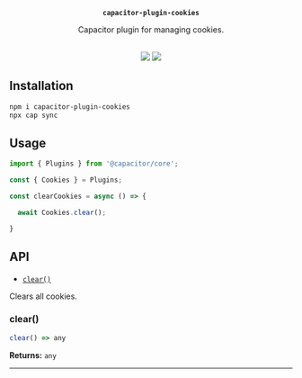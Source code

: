 <p align="center"><strong><code>capacitor-plugin-cookies</code></strong></p>
<p align="center">
  Capacitor plugin for managing cookies.
</p>

<p align="center">
<br>
  <a href="https://www.npmjs.com/package/@capacitor-community/app-icon"><img src="https://img.shields.io/npm/dw/@capacitor-community/app-icon?style=flat-square" /></a>
  <a href="https://www.npmjs.com/package/@capacitor-community/app-icon"><img src="https://img.shields.io/npm/v/@capacitor-community/app-icon?style=flat-square" /></a>
</p>

## Installation

```bash
npm i capacitor-plugin-cookies
npx cap sync
```

## Usage

```javascript
import { Plugins } from '@capacitor/core';

const { Cookies } = Plugins;

const clearCookies = async () => {

  await Cookies.clear();

}
```

## API

<docgen-index>

* [`clear()`](#clear)

</docgen-index>

<docgen-api>
<!--Update the source file JSDoc comments and rerun docgen to update the docs below-->

Clears all cookies.

### clear()

```typescript
clear() => any
```

**Returns:** <code>any</code>

--------------------

</docgen-api>